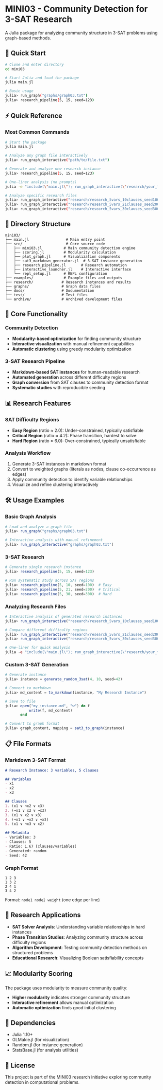 # MINI03 - Community Detection for 3-SAT Research

A Julia package for analyzing community structure in 3-SAT problems using graph-based methods.

## 🚀 Quick Start

```bash
# Clone and enter directory
cd mini03

# Start Julia and load the package
julia main.jl

# Basic usage
julia> run_graph("graphs/graph03.txt")
julia> research_pipeline(5, 15, seed=123)
```

## ⚡ Quick Reference

### Most Common Commands
```bash
# Start the package
julia main.jl

# Analyze any graph file interactively
julia> run_graph_interactive("path/to/file.txt")

# Generate and analyze new research instance
julia> research_pipeline(5, 15, seed=123)

# One-liner analysis (no prompts)
julia -e "include(\"main.jl\"); run_graph_interactive(\"research/your_file.txt\")"

# Analyze specific research files
julia> run_graph_interactive("research/research_5vars_10clauses_seed100.txt")   # Easy
julia> run_graph_interactive("research/research_5vars_21clauses_seed200.txt")   # Critical
julia> run_graph_interactive("research/research_5vars_30clauses_seed300.txt")   # Hard
```

## 📁 Directory Structure

```
mini03/
├── main.jl                 # Main entry point
├── src/                    # Core source code
│   ├── mini03.jl          # Main community detection engine
│   ├── scoring.jl         # Modularity calculation
│   ├── plot_graph.jl      # Visualization components
│   ├── sat3_markdown_generator.jl  # 3-SAT instance generation
│   ├── research_pipeline.jl       # Research automation
│   ├── interactive_launcher.jl    # Interactive interface
│   └── repl_setup.jl      # REPL configuration
├── examples/              # Example files and outputs
├── research/             # Research instances and results
├── graphs/               # Graph data files
├── docs/                 # Documentation
├── test/                 # Test files
└── archive/              # Archived development files
```

## 🔬 Core Functionality

### Community Detection
- **Modularity-based optimization** for finding community structure
- **Interactive visualization** with manual refinement capabilities
- **Automatic clustering** using greedy modularity optimization

### 3-SAT Research Pipeline
- **Markdown-based SAT instances** for human-readable research
- **Automated generation** across different difficulty regions
- **Graph conversion** from SAT clauses to community detection format
- **Systematic studies** with reproducible seeding

## 📊 Research Features

### SAT Difficulty Regions
- **Easy Region** (ratio ≈ 2.0): Under-constrained, typically satisfiable
- **Critical Region** (ratio ≈ 4.2): Phase transition, hardest to solve
- **Hard Region** (ratio ≈ 6.0): Over-constrained, typically unsatisfiable

### Analysis Workflow
1. Generate 3-SAT instances in markdown format
2. Convert to weighted graphs (literals as nodes, clause co-occurrence as edges)
3. Apply community detection to identify variable relationships
4. Visualize and refine clustering interactively

## 🛠️ Usage Examples

### Basic Graph Analysis
```julia
# Load and analyze a graph file
julia> run_graph("graphs/graph03.txt")

# Interactive analysis with manual refinement
julia> run_graph_interactive("graphs/graph03.txt")
```

### 3-SAT Research
```julia
# Generate single research instance
julia> research_pipeline(5, 15, seed=123)

# Run systematic study across SAT regions
julia> research_pipeline(5, 10, seed=100)  # Easy
julia> research_pipeline(5, 21, seed=200)  # Critical  
julia> research_pipeline(5, 30, seed=300)  # Hard
```

### Analyzing Research Files
```julia
# Interactive analysis of generated research instances
julia> run_graph_interactive("research/research_5vars_10clauses_seed100.txt")

# Compare different difficulty regions
julia> run_graph_interactive("research/research_5vars_21clauses_seed200.txt")  # Critical
julia> run_graph_interactive("research/research_5vars_30clauses_seed300.txt")  # Hard

# One-liner for quick analysis
julia -e "include(\"main.jl\"); run_graph_interactive(\"research/your_file.txt\")"
```

### Custom 3-SAT Generation
```julia
# Generate instance
julia> instance = generate_random_3sat(4, 10, seed=42)

# Convert to markdown
julia> md_content = to_markdown(instance, "My Research Instance")

# Save to file
julia> open("my_instance.md", "w") do f
           write(f, md_content)
       end

# Convert to graph format
julia> graph_content, mapping = sat3_to_graph(instance)
```

## 📋 File Formats

### Markdown 3-SAT Format
```markdown
# Research Instance: 3 variables, 5 clauses

## Variables
- x1
- x2  
- x3

## Clauses
1. (x1 ∨ ¬x2 ∨ x3)
2. (¬x1 ∨ x2 ∨ ¬x3)
3. (x1 ∨ x2 ∨ x3)
4. (¬x1 ∨ ¬x2 ∨ ¬x3)
5. (x1 ∨ ¬x3 ∨ x2)

## Metadata
- Variables: 3
- Clauses: 5
- Ratio: 1.67 (clauses/variables)
- Generated: random
- Seed: 42
```

### Graph Format
```
1 2 3
1 3 2
2 4 1
3 4 2
```
Format: `node1 node2 weight` (one edge per line)

## 🎯 Research Applications

- **SAT Solver Analysis**: Understanding variable relationships in hard instances
- **Phase Transition Studies**: Analyzing community structure across difficulty regions
- **Algorithm Development**: Testing community detection methods on structured problems
- **Educational Research**: Visualizing Boolean satisfiability concepts

## 📈 Modularity Scoring

The package uses modularity to measure community quality:
- **Higher modularity** indicates stronger community structure
- **Interactive refinement** allows manual optimization
- **Automatic optimization** finds good initial clustering

## 🔧 Dependencies

- Julia 1.10+
- GLMakie.jl (for visualization)
- Random.jl (for instance generation)
- StatsBase.jl (for analysis utilities)

## 📝 License

This project is part of the MINI03 research initiative exploring community detection in computational problems.
